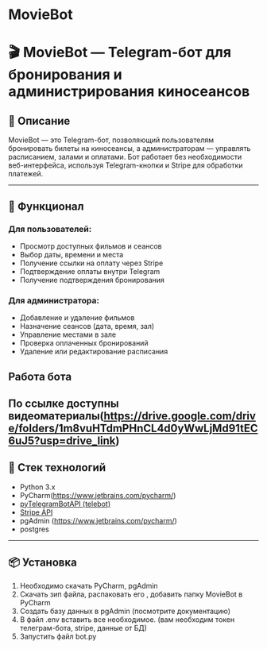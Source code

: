 # MovieBot
# 🎬 MovieBot — Telegram-бот для бронирования и администрирования киносеансов

## 📌 Описание

MovieBot — это Telegram-бот, позволяющий пользователям бронировать билеты на киносеансы, а администраторам — управлять расписанием, залами и оплатами. Бот работает без необходимости веб-интерфейса, используя Telegram-кнопки и Stripe для обработки платежей.

---

## 🚀 Функционал

### Для пользователей:
- Просмотр доступных фильмов и сеансов
- Выбор даты, времени и места
- Получение ссылки на оплату через Stripe
- Подтверждение оплаты внутри Telegram
- Получение подтверждения бронирования

### Для администратора:
- Добавление и удаление фильмов
- Назначение сеансов (дата, время, зал)
- Управление местами в зале
- Проверка оплаченных бронирований
- Удаление или редактирование расписания
## Работа бота
По ссылке доступны видеоматериалы(https://drive.google.com/drive/folders/1m8vuHTdmPHnCL4d0yWwLjMd91tEC6uJ5?usp=drive_link)
---

## 🧱 Стек технологий

- Python 3.x
- PyCharm(https://www.jetbrains.com/pycharm/)
- [pyTelegramBotAPI (telebot)](https://github.com/eternnoir/pyTelegramBotAPI)  
- [Stripe API](https://stripe.com/docs/api)  
- pgAdmin (https://www.jetbrains.com/pycharm/)
- postgres 

---

## 📦 Установка
 
1.	Необходимо скачать PyCharm, pgAdmin
2.	Скачать зип файла, распаковать его , добавить папку MovieBot в PyCharm
3.	Cоздать базу данных в pgAdmin (посмотрите документацию)
4.	В файл .env вставить все необходимое. (вам необходим токен телеграм-бота, stripe, данные от БД)
5.	Запустить файл bot.py


